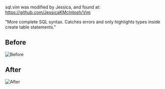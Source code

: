sql.vim was modified by Jessica, and found at: https://github.com/JessicaKMcIntosh/Vim

"More complete SQL syntax. Catches errors and only highlights types inside create table statements."

## Before
![Before](http://i.imgur.com/1Dhn90b.png)

## After
![After](http://i.imgur.com/bsv6AgY.png)



